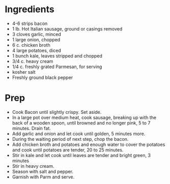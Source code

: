 # Ingredients
- 4-6 strips bacon
- 1 lb. Hot Italian sausage, ground or casings removed
- 3 cloves garlic, minced
- 1 large onion, chopped
- 6 c. chicken broth
- 4 large potatoes, diced
- 1 bunch kale, leaves stripped and chopped
- 3/4 c. heavy cream
- 1/4 c. freshly grated Parmesan, for serving
- kosher salt
- Freshly ground black pepper

# Prep
- Cook Bacon until slightly crispy. Set aside.
- In a large pot over medium heat, cook sausage, breaking up with the back of a wooden spoon, until browned and no longer pink, 5 to 7 minutes. Drain fat.
- Add garlic and onion and let cook until golden, 5 minutes more. 
- During the waiting period of next step, chop the bacon.
- Add chicken broth and potatoes and enough water to cover the potatoes and cook until potatoes are tender, 20 to 25 minutes.
- Stir in kale and let cook until leaves are tender and bright green, 3 minutes
- Stir in heavy cream.
- Season with salt and pepper. 
- Garnish with Parm and serve.

